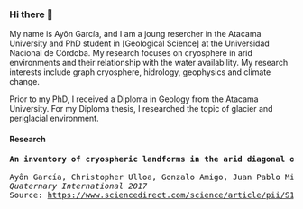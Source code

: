 ### Hi there 👋

My name is Ayôn García, and I am a joung resercher in the Atacama University and PhD student in [Geological Science] at the Universidad Nacional de Córdoba. My research focuses on cryosphere in arid environments and their relationship with the water availability. My research interests include graph cryosphere, hidrology, geophysics and climate change.

Prior to my PhD, I received a Diploma in Geology from the Atacama University. For my Diploma thesis, I researched the topic of glacier and periglacial environment.

#### Research

<pre>
<b>An inventory of cryospheric landforms in the arid diagonal of South America (high Central Andes, Atacama region, Chile)
</b>
Ayôn García, Christopher Ulloa, Gonzalo Amigo, Juan Pablo Milana, Catherine Medina
<em>Quaternary International 2017</em>
Source: <a href="https://www.sciencedirect.com/science/article/pii/S1040618216310564">https://www.sciencedirect.com/science/article/pii/S1040618216310564</a>
</pre>

<!--
**ayongarcia/ayongarcia** is a ✨ _special_ ✨ repository because its `README.md` (this file) appears on your GitHub profile.

Here are some ideas to get you started:

- 🔭 I’m currently working on ...
- 🌱 I’m currently learning ...
- 👯 I’m looking to collaborate on ...
- 🤔 I’m looking for help with ...
- 💬 Ask me about ...
- 📫 How to reach me: ...
- 😄 Pronouns: ...
- ⚡ Fun fact: ...
-->
